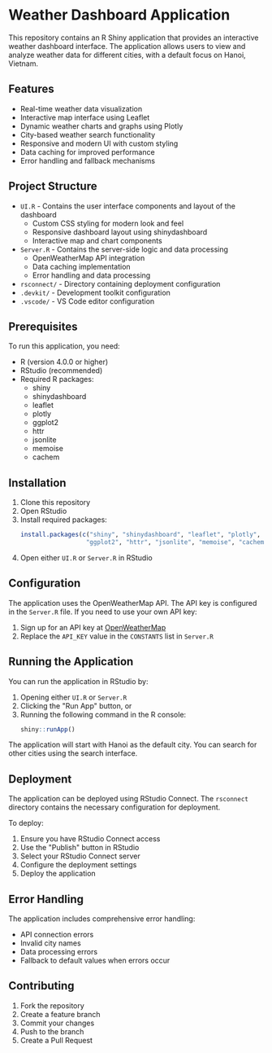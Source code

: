 # Weather Dashboard Application

This repository contains an R Shiny application that provides an interactive weather dashboard interface. The application allows users to view and analyze weather data for different cities, with a default focus on Hanoi, Vietnam.

## Features

- Real-time weather data visualization
- Interactive map interface using Leaflet
- Dynamic weather charts and graphs using Plotly
- City-based weather search functionality
- Responsive and modern UI with custom styling
- Data caching for improved performance
- Error handling and fallback mechanisms

## Project Structure

- `UI.R` - Contains the user interface components and layout of the dashboard
  - Custom CSS styling for modern look and feel
  - Responsive dashboard layout using shinydashboard
  - Interactive map and chart components
- `Server.R` - Contains the server-side logic and data processing
  - OpenWeatherMap API integration
  - Data caching implementation
  - Error handling and data processing
- `rsconnect/` - Directory containing deployment configuration
- `.devkit/` - Development toolkit configuration
- `.vscode/` - VS Code editor configuration

## Prerequisites

To run this application, you need:

- R (version 4.0.0 or higher)
- RStudio (recommended)
- Required R packages:
  - shiny
  - shinydashboard
  - leaflet
  - plotly
  - ggplot2
  - httr
  - jsonlite
  - memoise
  - cachem

## Installation

1. Clone this repository
2. Open RStudio
3. Install required packages:
   ```R
   install.packages(c("shiny", "shinydashboard", "leaflet", "plotly", 
                     "ggplot2", "httr", "jsonlite", "memoise", "cachem"))
   ```
4. Open either `UI.R` or `Server.R` in RStudio

## Configuration

The application uses the OpenWeatherMap API. The API key is configured in the `Server.R` file. If you need to use your own API key:

1. Sign up for an API key at [OpenWeatherMap](https://openweathermap.org/api)
2. Replace the `API_KEY` value in the `CONSTANTS` list in `Server.R`

## Running the Application

You can run the application in RStudio by:
1. Opening either `UI.R` or `Server.R`
2. Clicking the "Run App" button, or
3. Running the following command in the R console:
   ```R
   shiny::runApp()
   ```

The application will start with Hanoi as the default city. You can search for other cities using the search interface.

## Deployment

The application can be deployed using RStudio Connect. The `rsconnect` directory contains the necessary configuration for deployment.

To deploy:
1. Ensure you have RStudio Connect access
2. Use the "Publish" button in RStudio
3. Select your RStudio Connect server
4. Configure the deployment settings
5. Deploy the application

## Error Handling

The application includes comprehensive error handling:
- API connection errors
- Invalid city names
- Data processing errors
- Fallback to default values when errors occur

## Contributing

1. Fork the repository
2. Create a feature branch
3. Commit your changes
4. Push to the branch
5. Create a Pull Request


